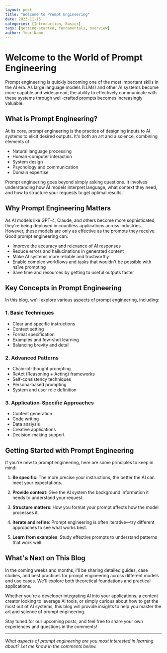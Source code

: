 ```yaml
---
layout: post
title: "Welcome to Prompt Engineering"
date: 2023-11-15
categories: [Introduction, Basics]
tags: [getting-started, fundamentals, overview]
author: Your Name
---
```


# Welcome to the World of Prompt Engineering

Prompt engineering is quickly becoming one of the most important skills in the AI era. As large language models (LLMs) and other AI systems become more capable and widespread, the ability to effectively communicate with these systems through well-crafted prompts becomes increasingly valuable.

## What is Prompt Engineering?

At its core, prompt engineering is the practice of designing inputs to AI systems to elicit desired outputs. It's both an art and a science, combining elements of:

- Natural language processing
- Human-computer interaction
- System design
- Psychology and communication
- Domain expertise

Prompt engineering goes beyond simply asking questions. It involves understanding how AI models interpret language, what context they need, and how to structure your requests to get optimal results.

## Why Prompt Engineering Matters

As AI models like GPT-4, Claude, and others become more sophisticated, they're being deployed in countless applications across industries. However, these models are only as effective as the prompts they receive. Good prompt engineering can:

- Improve the accuracy and relevance of AI responses
- Reduce errors and hallucinations in generated content
- Make AI systems more reliable and trustworthy
- Enable complex workflows and tasks that wouldn't be possible with naïve prompting
- Save time and resources by getting to useful outputs faster

## Key Concepts in Prompt Engineering

In this blog, we'll explore various aspects of prompt engineering, including:

### 1. Basic Techniques

- Clear and specific instructions
- Context setting
- Format specification
- Examples and few-shot learning
- Balancing brevity and detail

### 2. Advanced Patterns

- Chain-of-thought prompting
- ReAct (Reasoning + Acting) frameworks
- Self-consistency techniques
- Persona-based prompting
- System and user role definition

### 3. Application-Specific Approaches

- Content generation
- Code writing
- Data analysis
- Creative applications
- Decision-making support

## Getting Started with Prompt Engineering

If you're new to prompt engineering, here are some principles to keep in mind:

1. **Be specific**: The more precise your instructions, the better the AI can meet your expectations.

2. **Provide context**: Give the AI system the background information it needs to understand your request.

3. **Structure matters**: How you format your prompt affects how the model processes it.

4. **Iterate and refine**: Prompt engineering is often iterative—try different approaches to see what works best.

5. **Learn from examples**: Study effective prompts to understand patterns that work well.

## What's Next on This Blog

In the coming weeks and months, I'll be sharing detailed guides, case studies, and best practices for prompt engineering across different models and use cases. We'll explore both theoretical foundations and practical applications.

Whether you're a developer integrating AI into your applications, a content creator looking to leverage AI tools, or simply curious about how to get the most out of AI systems, this blog will provide insights to help you master the art and science of prompt engineering.

Stay tuned for our upcoming posts, and feel free to share your own experiences and questions in the comments!

---

*What aspects of prompt engineering are you most interested in learning about? Let me know in the comments below.*
